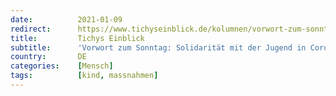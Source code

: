 ```yaml
---
date:          2021-01-09
redirect:      https://www.tichyseinblick.de/kolumnen/vorwort-zum-sonntag/solidaritaet-mit-der-jugend-in-corona-zeiten/
title:         Tichys Einblick
subtitle:      'Vorwort zum Sonntag: Solidarität mit der Jugend in Corona-Zeiten'
country:       DE
categories:    [Mensch]
tags:          [kind, massnahmen]
---
```


